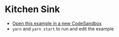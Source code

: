 # Kitchen Sink

- [Open this example in a new CodeSandbox](https://codesandbox.io/s/github/tannerlinsley/react-table/tree/master/examples/kitchen-sink-controlled)
- `yarn` and `yarn start` to run and edit the example
